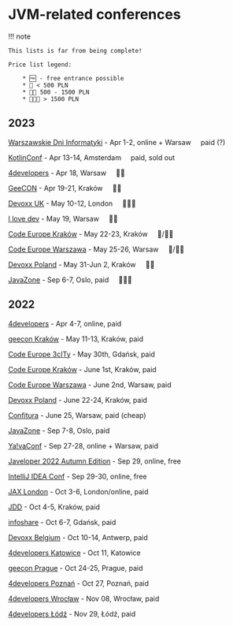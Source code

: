 # JVM-related conferences

!!! note
    
    This lists is far from being complete!

    Price list legend:

        * 🆓 - free entrance possible
        * 💸 < 500 PLN
        * 💸💸 500 - 1500 PLN
        * 💸💸💸 > 1500 PLN


## 2023

[Warszawskie Dni Informatyki](https://warszawskiedniinformatyki.pl/) - Apr 1-2, online + Warsaw &nbsp;&nbsp;&nbsp; paid (?)

[KotlinConf](https://kotlinconf.com/) - Apr 13-14, Amsterdam &nbsp;&nbsp;&nbsp; paid, sold out

[4developers](https://4developers.org.pl) - Apr 18, Warsaw &nbsp;&nbsp;&nbsp; 💸💸

[GeeCON](https://2023.geecon.org/) - Apr 19-21, Kraków &nbsp;&nbsp;&nbsp; 💸💸

[Devoxx UK](https://www.devoxx.co.uk/) - May 10-12, London &nbsp;&nbsp;&nbsp; 💸💸💸

[I love dev](https://ilove.dev/konferencja/) - May 19, Warsaw  &nbsp;&nbsp;&nbsp; 💸💸

[Code Europe Kraków](https://www.codeeurope.pl/) - May 22-23, Kraków &nbsp;&nbsp;&nbsp; 💸/💸💸

[Code Europe Warszawa](https://www.codeeurope.pl/) - May 25-26, Warsaw &nbsp;&nbsp;&nbsp; 💸/💸💸

[Devoxx Poland](https://devoxx.pl/) - May 31-Jun 2, Kraków &nbsp;&nbsp;&nbsp; 💸💸

[JavaZone](https://javazone.no/) - Sep 6-7, Oslo, paid &nbsp;&nbsp;&nbsp; 💸💸💸



## 2022

[4developers](https://4developers.org.pl/4developers-2022-online/) - Apr 4-7, online, paid

[geecon Kraków](https://2022.geecon.org/) - May 11-13, Kraków, paid

[Code Europe 3cITy](https://www.codeeurope.pl/) - May 30th, Gdańsk, paid

[Code Europe Kraków](https://www.codeeurope.pl/) - June 1st, Kraków, paid

[Code Europe Warszawa](https://www.codeeurope.pl/) - June 2nd, Warsaw, paid

[Devoxx Poland](https://devoxx.pl/) - June 22-24, Kraków, paid

[Confitura](https://confitura.pl/) - June 25, Warsaw, paid (cheap)

[JavaZone](https://javazone.no/) - Sep 7-8, Oslo, paid

[Ya!vaConf](https://yavaconf.com/) - Sep 27-28, online + Warsaw, paid

[Javeloper 2022 Autumn Edition](https://javeloper.pl/) - Sep 29, online, free

[IntelliJ IDEA Conf](https://pages.jetbrains.com/intellij-idea-conf-2022/) - Sep 29-30, online, free

[JAX London](https://jaxlondon.com/) - Oct 3-6, London/online, paid

[JDD](https://jdd.org.pl/) - Oct 4-5, Kraków, paid

[infoshare](https://infoshare.pl/conference/speakers/) - Oct 6-7, Gdańsk, paid

[Devoxx Belgium](https://devoxx.be/) - Oct 10-14, Antwerp, paid

[4developers Katowice](https://4developers.org.pl/) - Oct 11, Katowice

[geecon Prague](https://2022.geecon.cz/) - Oct 24-25, Prague, paid

[4developers Poznań](https://4developers.org.pl/) - Oct 27, Poznań, paid

[4developers Wrocław](https://4developers.org.pl/) - Nov 08, Wrocław, paid

[4developers Łódź](https://4developers.org.pl/) - Nov 29, Łódź, paid

